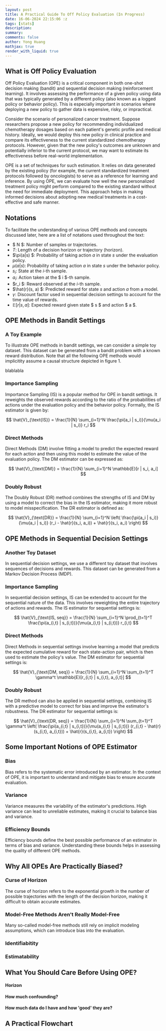 ```yaml
---
layout: post
title: A Practical Guide To Off Policy Evaluation (In Progress)
date: 16-06-2024 22:15:06 :z
tags: [stats]
description:
summary:
comments: false
author: Yong Huang
mathjax: true
render_with_liquid: true
---
```


## What is Off Policy Evaluation

Off Policy Evaluation (OPE) is a critical component in both one-shot decision making (bandit) and sequential decision making (reinforcement learning). It involves assessing the performance of a given policy using data that was typically generated by a different policy (also known as a logged policy or behavior policy). This is especially important in scenarios where deploying a new policy to gather data is expensive, risky, or impractical.

Consider the scenario of personalized cancer treatment. Suppose researchers propose a new policy for recommending individualized chemotherapy dosages based on each patient's genetic profile and medical history. Ideally, we would deploy this new policy in clinical practice and compare its effectiveness to the current standardized chemotherapy protocols. However, given that the new policy's outcomes are unknown and potentially inferior to the current protocol, we may want to estimate its effectiveness before real-world implementation.

OPE is a set of techniques for such estimation. It relies on data generated by the existing policy (for example, the current standardized treatment protocols followed by oncologists) to serve as a reference for learning and inference. By using OPE, we can evaluate how well the new personalized treatment policy might perform compared to the existing standard without the need for immediate deployment. This approach helps in making informed decisions about adopting new medical treatments in a cost-effective and safe manner.

## Notations

To facilitate the understanding of various OPE methods and concepts discussed later, here are a list of notations used throughout the text:

- $ N $: Number of samples or trajectories.
- $T$: Length of a decision horizon or trajectory (horizon).
- $\pi(a|s) $: Probability of taking action $a$ in state  $s$ under the evaluation policy.
- $\mu(a|s)$: Probability of taking action $a$ in state $s$ under the behavior policy.
- $s_i$: State at the $i$-th sample.
- $a_i$: Action taken at the $ i $-th sample.
- $r_i $: Reward observed at the $i$-th sample.
- $\hat{r}(s, a) $: Predicted reward for state $s$ and action $a$ from a model.
- $\gamma$: Discount factor used in sequential decision settings to account for the time value of rewards.
- $\mathbb{E}[r|s,a]$: Expected reward given state $ s $ and action $ a $.


## OPE Methods in Bandit Settings

### A Toy Example

To illustrate OPE methods in bandit settings, we can consider a simple toy dataset. This dataset can be generated from a bandit problem with a known reward distribution. Note that all the following OPE methods would implicitity assume a causal structure depicted in figure 1.

blablabla

### Importance Sampling

Importance Sampling (IS) is a popular method for OPE in bandit settings. It reweights the observed rewards according to the ratio of the probabilities of actions under the evaluation policy and the behavior policy. Formally, the IS estimator is given by:

$$
\hat{V}_{\text{IS}} = \frac{1}{N} \sum_{i=1}^N \frac{\pi(a_i | s_i)}{\mu(a_i | s_i)} r_i
$$

### Direct Methods

Direct Methods (DM) involve fitting a model to predict the expected reward for each action and then using this model to estimate the value of the evaluation policy. The DM estimator can be expressed as:

$$
\hat{V}_{\text{DM}} = \frac{1}{N} \sum_{i=1}^N \mathbb{E}[r | s_i, a_i]
$$

### Doubly Robust

The Doubly Robust (DR) method combines the strengths of IS and DM by using a model to correct the bias in the IS estimator, making it more robust to model misspecification. The DR estimator is defined as:

$$
\hat{V}_{\text{DR}} = \frac{1}{N} \sum_{i=1}^N \left( \frac{\pi(a_i | s_i)}{\mu(a_i | s_i)} (r_i - \hat{r}(s_i, a_i)) + \hat{r}(s_i, a_i) \right)
$$

## OPE Methods in Sequential Decision Settings

### Another Toy Dataset

In sequential decision settings, we use a different toy dataset that involves sequences of decisions and rewards. This dataset can be generated from a Markov Decision Process (MDP).

### Importance Sampling

In sequential decision settings, IS can be extended to account for the sequential nature of the data. This involves reweighting the entire trajectory of actions and rewards. The IS estimator for sequential settings is:

$$
\hat{V}_{\text{IS, seq}} = \frac{1}{N} \sum_{i=1}^N \prod_{t=1}^T \frac{\pi(a_{i,t} | s_{i,t})}{\mu(a_{i,t} | s_{i,t})} r_{i,t}
$$

### Direct Methods

Direct Methods in sequential settings involve learning a model that predicts the expected cumulative reward for each state-action pair, which is then used to estimate the policy's value. The DM estimator for sequential settings is:

$$
\hat{V}_{\text{DM, seq}} = \frac{1}{N} \sum_{i=1}^N \sum_{t=1}^T \gamma^t \mathbb{E}[r_{i,t} | s_{i,t}, a_{i,t}]
$$

### Doubly Robust

The DR method can also be applied in sequential settings, combining IS with a predictive model to correct for bias and improve the estimator's robustness. The DR estimator for sequential settings is:

$$
\hat{V}_{\text{DR, seq}} = \frac{1}{N} \sum_{i=1}^N \sum_{t=1}^T \gamma^t \left( \frac{\pi(a_{i,t} | s_{i,t})}{\mu(a_{i,t} | s_{i,t})} (r_{i,t} - \hat{r}(s_{i,t}, a_{i,t})) + \hat{r}(s_{i,t}, a_{i,t}) \right)
$$

## Some Important Notions of OPE Estimator

### Bias

Bias refers to the systematic error introduced by an estimator. In the context of OPE, it is important to understand and mitigate bias to ensure accurate evaluation.

### Variance

Variance measures the variability of the estimator's predictions. High variance can lead to unreliable estimates, making it crucial to balance bias and variance.

### Efficiency Bounds

Efficiency bounds define the best possible performance of an estimator in terms of bias and variance. Understanding these bounds helps in assessing the quality of different OPE methods.

## Why All OPEs Are Practically Biased?

### Curse of Horizon

The curse of horizon refers to the exponential growth in the number of possible trajectories with the length of the decision horizon, making it difficult to obtain accurate estimates.

### Model-Free Methods Aren't Really Model-Free

Many so-called model-free methods still rely on implicit modeling assumptions, which can introduce bias into the evaluation.

### Identifiabitity

### Estimatability


## What You Should Care Before Using OPE?

#### Horizon

#### How much confounding?

#### How much data do I have and how 'good' they are?

#### 

## A Practical Flowchart

